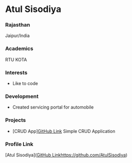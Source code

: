 # Atul Sisodiya
### Rajasthan

Jaipur/India

### Academics

RTU KOTA

### Interests

- Like to code 

### Development

- Created servicing portal for automobile

### Projects

- [CRUD App][GitHub Link](https://github.com/AtulSisodiya/CRUD-Project-Web-Aplpicaton-for-everbody) Simple CRUD Application

### Profile Link

[Atul Sisodiya]([GitHub Link](https://github.com/AtulSisodiya)https://github.com/AtulSisodiya)
